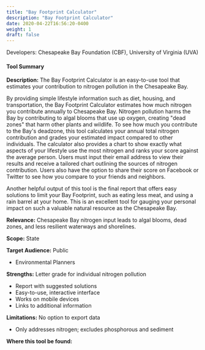 ```yaml
---
title: "Bay Footprint Calculator"
description: "Bay Footprint Calculator"
date: 2020-04-22T16:56:20-0400
weight: 1
draft: false
---
```

Developers: Chesapeake Bay Foundation (CBF), University of Virginia (UVA)

#### Tool Summary
**Description:** The Bay Footprint Calculator is an easy-to-use tool that estimates your contribution to nitrogen pollution in the Chesapeake Bay. 

By providing simple lifestyle information such as diet, housing, and transportation, the Bay Footprint Calculator estimates how much nitrogen you contribute annually to Chesapeake Bay. Nitrogen pollution harms the Bay by contributing to algal blooms that use up oxygen, creating "dead zones" that harm other plants and wildlife. To see how much you contribute to the Bay's deadzone, this tool calculates your annual total nitrogen contribution and grades your estimated impact compared to other individuals. The calculator also provides a chart to show exactly what aspects of your lifestyle use the most nitrogen and ranks your score against the average person. Users must input their email address to view their results and receive a tailored chart outlining the sources of nitrogen contribution. Users also have the option to share their score on Facebook or Twitter to see how you compare to your friends and neighbors. 

Another helpful output of this tool is the final report that offers easy solutions to limit your Bay Footprint, such as eating less meat, and using a rain barrel at your home. This is an excellent tool for gauging your personal impact on such a valuable natural resource as the Chesapeake Bay.

**Relevance:** Chesapeake Bay nitrogen input leads to algal blooms, dead zones, and less resilient waterways and shorelines.

**Scope:** State

**Target Audience:** Public
* Environmental Planners

**Strengths:** Letter grade for individual nitrogen pollution
* Report with suggested solutions
* Easy-to-use, interactive interface
* Works on mobile devices
* Links to additional information

**Limitations:** No option to export data
* Only addresses nitrogen; excludes phosphorous and sediment

**Where this tool be found:** 
